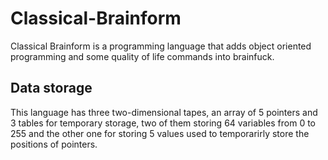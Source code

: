 # Classical-Brainform
Classical Brainform is a programming language that adds object oriented programming and some quality of life commands into brainfuck.

## Data storage
This language has three two-dimensional tapes, an array of 5 pointers and 3 tables for temporary storage, two of them storing 64 variables from 0 to 255 and the other one for storing 5 values used to temporarirly store the positions of pointers.

